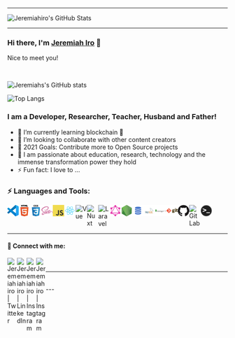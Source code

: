 ****
<img align="cemter" alt="Jeremiahiro's GitHub Stats" src="https://media-exp1.licdn.com/dms/image/C4E16AQHt8SZPlN_T3Q/profile-displaybackgroundimage-shrink_200_800/0/1629461570839?e=1635984000&v=beta&t=1mnIHL8Qh4oDpZEvSEcNtpxHUTGbYpMS0tGFTuQumbo" />

****
### Hi there, I'm [Jeremiah Iro][portfolio] 👋

Nice to meet you!

<br />

![Jeremiahs's GitHub stats](https://github-readme-stats.vercel.app/api?username=jeremiahiro&show_icons=true&theme=synthwave)


![Top Langs](https://github-readme-stats.vercel.app/api/top-langs/?username=jeremiahiro&theme=synthwave&langs_count=4)


### I am a Developer, Researcher, Teacher, Husband and Father!

- 🌱 I’m currently learning blockchain  🤣
- 👯 I’m looking to collaborate with other content creators
- 🥅 2021 Goals: Contribute more to Open Source projects
- 🎩 I am passionate about education, research, technology and the immense transformation power they hold
- ⚡ Fun fact: I love to ...



### ⚡ Languages and Tools:

[<img align="left" alt="Visual Studio Code" width="26px" src="https://raw.githubusercontent.com/github/explore/80688e429a7d4ef2fca1e82350fe8e3517d3494d/topics/visual-studio-code/visual-studio-code.png" />][portfolio]
[<img align="left" alt="HTML5" width="26px" src="https://raw.githubusercontent.com/github/explore/80688e429a7d4ef2fca1e82350fe8e3517d3494d/topics/html/html.png" />][portfolio]
[<img align="left" alt="CSS3" width="26px" src="https://raw.githubusercontent.com/github/explore/80688e429a7d4ef2fca1e82350fe8e3517d3494d/topics/css/css.png" />][portfolio]
[<img align="left" alt="Sass" width="26px" src="https://raw.githubusercontent.com/github/explore/80688e429a7d4ef2fca1e82350fe8e3517d3494d/topics/sass/sass.png" />][portfolio]
[<img align="left" alt="JavaScript" width="26px" src="https://raw.githubusercontent.com/github/explore/80688e429a7d4ef2fca1e82350fe8e3517d3494d/topics/javascript/javascript.png" />][portfolio]
[<img align="left" alt="React" width="26px" src="https://raw.githubusercontent.com/github/explore/80688e429a7d4ef2fca1e82350fe8e3517d3494d/topics/react/react.png" />][portfolio]
[<img align="left" alt="Vue" width="26px" src="https://icon2.cleanpng.com/20180407/gse/kisspng-vue-js-javascript-framework-front-and-back-ends-gi-technical-5ac9109e6cb7f5.5357905715231264304453.jpg" />][portfolio]
[<img align="left" alt="Nuxt" width="26px" src="https://i2.wp.com/ansidev.cloudaccess.host/wp-content/uploads/2019/04/nuxtjs.png?fit=307%2C307&ssl=1" />][portfolio]
[<img align="left" alt="Laravel" width="26px" src="https://icon2.cleanpng.com/20180612/bwx/kisspng-laravel-software-framework-php-web-framework-model-framework-5b1fe07defd611.2274502615288157419824.jpg" />][portfolio]
[<img align="left" alt="GraphQL" width="26px" src="https://raw.githubusercontent.com/github/explore/80688e429a7d4ef2fca1e82350fe8e3517d3494d/topics/graphql/graphql.png" />][portfolio]
[<img align="left" alt="Node.js" width="26px" src="https://raw.githubusercontent.com/github/explore/80688e429a7d4ef2fca1e82350fe8e3517d3494d/topics/nodejs/nodejs.png" />][portfolio]
[<img align="left" alt="SQL" width="26px" src="https://raw.githubusercontent.com/github/explore/80688e429a7d4ef2fca1e82350fe8e3517d3494d/topics/sql/sql.png" />][portfolio]
[<img align="left" alt="MySQL" width="26px" src="https://raw.githubusercontent.com/github/explore/80688e429a7d4ef2fca1e82350fe8e3517d3494d/topics/mysql/mysql.png" />][portfolio]
[<img align="left" alt="MongoDB" width="26px" src="https://raw.githubusercontent.com/github/explore/80688e429a7d4ef2fca1e82350fe8e3517d3494d/topics/mongodb/mongodb.png" />][portfolio]
[<img align="left" alt="Git" width="26px" src="https://raw.githubusercontent.com/github/explore/80688e429a7d4ef2fca1e82350fe8e3517d3494d/topics/git/git.png" />][portfolio]
[<img align="left" alt="GitHub" width="26px" src="https://raw.githubusercontent.com/github/explore/78df643247d429f6cc873026c0622819ad797942/topics/github/github.png" />][portfolio]
[<img align="left" alt="GitLab" width="26px" src="https://about.gitlab.com/images/press/logo/jpg/gitlab-logo-gray-stacked-rgb.jpg" />][portfolio]
[<img align="left" alt="Terminal" width="26px" src="https://raw.githubusercontent.com/github/explore/80688e429a7d4ef2fca1e82350fe8e3517d3494d/topics/terminal/terminal.png" />][portfolio]

<br />
<br />
<br />

****
#### **💬** Connect with me:

[<img align="left" alt="Jeremiahiro | Twitter" width="22px" src="https://cdn.jsdelivr.net/npm/simple-icons@v3/icons/twitter.svg" />][twitter]
[<img align="left" alt="Jeremiahiro | LinkedIn" width="22px" src="https://cdn.jsdelivr.net/npm/simple-icons@v3/icons/linkedin.svg" />][linkedin]
[<img align="left" alt="Jeremiahiro | Instagram" width="22px" src="https://cdn.jsdelivr.net/npm/simple-icons@v3/icons/instagram.svg" />][instagram]
[<img align="left" alt="Jeremiahiro | Instagram" width="22px" src="https://cdn.jsdelivr.net/npm/simple-icons@v3/icons/facebook.svg" />][facebook]

<br />

****
<br />
---


[twitter]: https://twitter.com/JeremiahIro
[portfolio]: https://jeremiahiro.github.io
[facebook]: https://facebook.com/jeremiahiro
[instagram]: https://instagram.com/jeremiahiro_
[linkedin]: https://www.linkedin.com/in/jeremiahiro